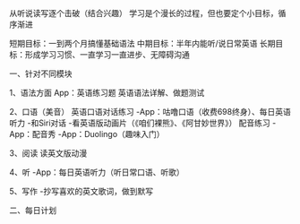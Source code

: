 从听说读写逐个击破（结合兴趣）
学习是个漫长的过程，但也要定个小目标，循序渐进

短期目标：一到两个月搞懂基础语法
中期目标：半年内能听/说日常英语
长期目标：形成学习习惯、一直学习一直进步、无障碍沟通

一、针对不同模块

1、语法方面
App：英语练习题
英语语法详解、做题测试

2、口语（美音）
英语口语对话练习
-App：咕噜口语（收费698终身）、每日英语听力
-和Siri对话
-看英语版动画片（《咱们裸熊》、《阿甘妙世界》）
配音练习
-App：配音秀
-App：Duolingo（趣味入门）

3、阅读
读英文版动漫

4、听
-App：每日英语听力（听日常口语、听歌）

5、写作
-抄写喜欢的英文歌词，做到默写

二、每日计划



